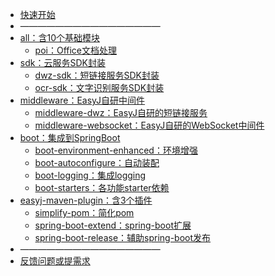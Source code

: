 * [快速开始](/)
* ————————————————
* [all：含10个基础模块](all/)
  * [poi：Office文档处理](all/easyj-poi.md)
* [sdk：云服务SDK封装](sdk/)
  * [dwz-sdk：短链接服务SDK封装](sdk/easyj-dwz-sdk.md)
  * [ocr-sdk：文字识别服务SDK封装](sdk/easyj-ocr-sdk.md)
* [middleware：EasyJ自研中间件](middleware/)
  * [middleware-dwz：EasyJ自研的短链接服务](middleware/easyj-dwz.md)
  * [middleware-websocket：EasyJ自研的WebSocket中间件](middleware/easyj-websocket.md)
* [boot：集成到SpringBoot](boot/)
  * [boot-environment-enhanced：环境增强](boot/easyj-spring-boot-environment-enhanced.md)
  * [boot-autoconfigure：自动装配](boot/easyj-spring-boot-autoconfigure.md)
  * [boot-logging：集成logging](boot/easyj-spring-boot-logging.md)
  * [boot-starters：各功能starter依赖](boot/easyj-spring-boot-starters.md)
* [easyj-maven-plugin：含3个插件](maven-plugin/)
  * [simplify-pom：简化pom](maven-plugin/simplify-pom.md)
  * [spring-boot-extend：spring-boot扩展](maven-plugin/spring-boot-extend.md)
  * [spring-boot-release：辅助spring-boot发布](maven-plugin/spring-boot-release.md)
* ————————————————
* [反馈问题或提需求](../issues.md)